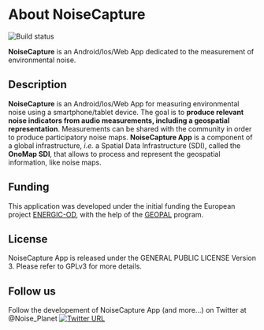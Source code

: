 # About NoiseCapture

![Build status](https://github.com/nicolas-f/NoiseCaptureKotlin/actions/workflows/code_review.yml/badge.svg)

**NoiseCapture** is an Android/Ios/Web App dedicated to the measurement of environmental noise.

## Description
**NoiseCapture** is an Android/Ios/Web App for measuring environmental noise using a smartphone/tablet device.
The goal is to **produce relevant noise indicators from audio measurements, including a geospatial representation**. Measurements can be shared with the community in order to produce participatory noise maps. **NoiseCapture App** is a component of a global infrastructure, _i.e._ a Spatial Data Infrastructure (SDI), called the **OnoMap SDI**, that allows to process and represent the geospatial information, like noise maps.

## Funding
This application was developed under the initial funding the European project [ENERGIC-OD](http://www.energic-od.eu/), with the help of the [GEOPAL](http://www.geopal.org/accueil) program.

## License
NoiseCapture App is released under the GENERAL PUBLIC LICENSE Version 3. Please refer to GPLv3 for more details.

## Follow us
Follow the developement of NoiseCapture App (and more...) on Twitter at @Noise_Planet
[![Twitter URL](https://img.shields.io/twitter/url/http/shields.io.svg?style=social)](https://twitter.com/Noise_Planet)

